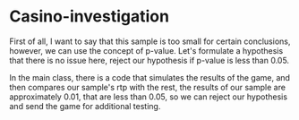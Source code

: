 # Casino-investigation

First of all, I want to say that this sample is too small for certain conclusions, however, we can use the concept of p-value. Let's formulate a hypothesis that there is no issue here, reject our hypothesis if p-value is less than 0.05.

In the main class, there is a code that simulates the results of the game, and then compares our sample's rtp with the rest, the results of our sample are approximately 0.01, that are less than 0.05, so we can reject our hypothesis and send the game for additional testing.
